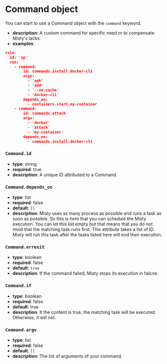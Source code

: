 # Command object

You can start to use a Command object with the `command` keyword.

- **description**: A custom command for specific need or to compensate Misty's lacks.
- **examples**:
```json
rule:
  id: 'up'
  run:
    - command:
        id: commands.install.docker-cli
        argv:
          - 'apk'
          - 'add'
          - '--no-cache'
          - 'docker-cli'
        depends_on:
          - containers.start.my-container
    - command:
        id: commands.attach
        argv:
          - 'docker'
          - 'attach'
          - 'my-container'
        depends_on:
          - commands.install.docker-cli
```

### `Command.id`

- **type**: string
- **required**: true
- **description**: A unique ID attributed to a Command.

### `Command.depends_on`

- **type**: list
- **required**: false
- **default**: `[]`
- **description**: Misty uses as many process as possible and runs a task as soon as possible. So this is here that you can schedule the Misty execution. You can let this list empty but that means that you do not mind that the matching task runs first. This attribute takes a list of ID. Misty will run this task after the tasks listed here will end their execution.

### `Command.errexit`

- **type**: boolean
- **required**: false
- **default**: `true`
- **description**: If the command failed, Misty stops its execution in failure.

### `Command.if`

- **type**: boolean
- **required**: false
- **default**: true
- **description**: It the content is true, the matching task will be executed. Otherwise, it will not.

### `Command.argv`

- **type**: list
- **required**: false
- **default**: `[]`
- **description**: The list of arguments of your command.
